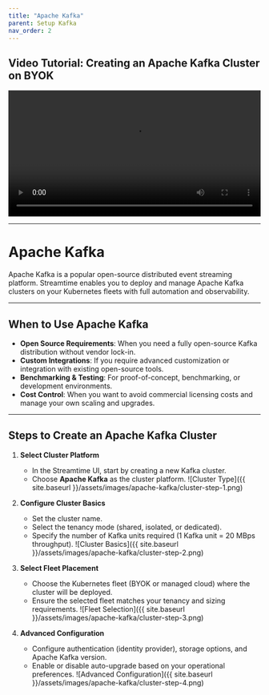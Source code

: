 ```yaml
---
title: "Apache Kafka"
parent: Setup Kafka
nav_order: 2
---
```


## Video Tutorial: Creating an Apache Kafka Cluster on BYOK

<video class="video-js vjs-theme-city" controls preload="auto" width="640" height="264" data-setup='{}'>
    <source src="{{ '/assets/videos/apache-kafka.webm' | relative_url }}" type="video/webm">
  Your browser does not support the video tag.
</video>

<style>
    video {
        width: 100%;
        height: auto;
    }
</style>

<link
  href="https://unpkg.com/video.js@7/dist/video-js.min.css"
  rel="stylesheet"
/>
<link
  href="https://unpkg.com/@videojs/themes@1/dist/city/index.css"
  rel="stylesheet"
/>

--- 

# Apache Kafka

Apache Kafka is a popular open-source distributed event streaming platform. Streamtime enables you to deploy and manage Apache Kafka clusters on your Kubernetes fleets with full automation and observability.

---

## When to Use Apache Kafka

- **Open Source Requirements**: When you need a fully open-source Kafka distribution without vendor lock-in.
- **Custom Integrations**: If you require advanced customization or integration with existing open-source tools.
- **Benchmarking & Testing**: For proof-of-concept, benchmarking, or development environments.
- **Cost Control**: When you want to avoid commercial licensing costs and manage your own scaling and upgrades.

---

## Steps to Create an Apache Kafka Cluster

1. **Select Cluster Platform**
   - In the Streamtime UI, start by creating a new Kafka cluster.
   - Choose **Apache Kafka** as the cluster platform.
    ![Cluster Type]({{ site.baseurl }}/assets/images/apache-kafka/cluster-step-1.png)

2. **Configure Cluster Basics**
   - Set the cluster name.
   - Select the tenancy mode (shared, isolated, or dedicated).
   - Specify the number of Kafka units required (1 Kafka unit = 20 MBps throughput).
   ![Cluster Basics]({{ site.baseurl }}/assets/images/apache-kafka/cluster-step-2.png)

3. **Select Fleet Placement**
   - Choose the Kubernetes fleet (BYOK or managed cloud) where the cluster will be deployed.
   - Ensure the selected fleet matches your tenancy and sizing requirements.
   ![Fleet Selection]({{ site.baseurl }}/assets/images/apache-kafka/cluster-step-3.png)

4. **Advanced Configuration**
    - Configure authentication (identity provider), storage options, and Apache Kafka version.
    - Enable or disable auto-upgrade based on your operational preferences.
    ![Advanced Configuration]({{ site.baseurl }}/assets/images/apache-kafka/cluster-step-4.png)


